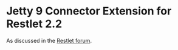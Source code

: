 Jetty 9 Connector Extension for Restlet 2.2
===========================================

As discussed in the [Restlet forum](http://restlet.tigris.org/ds/viewMessage.do?dsForumId=4447&dsMessageId=3067974).
